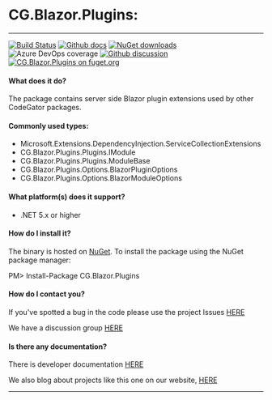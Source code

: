 # CG.Blazor.Plugins: 

---
[![Build Status](https://dev.azure.com/codegator/CG.Blazor.Plugins/_apis/build/status/CodeGator.CG.Blazor.Plugins?branchName=main)](https://dev.azure.com/codegator/CG.Blazor.Plugins/_build/latest?definitionId=67&branchName=main)
[![Github docs](https://img.shields.io/static/v1?label=Documentation&message=online&color=blue)](https://codegator.github.io/CG.Blazor.Plugins/index.html)
[![NuGet downloads](https://img.shields.io/nuget/dt/CG.Blazor.Plugins.svg?style=flat)](https://nuget.org/packages/CG.Blazor.Plugins)
![Azure DevOps coverage](https://img.shields.io/azure-devops/coverage/codegator/CG.Blazor.Plugins/67)
[![Github discussion](https://img.shields.io/badge/Discussion-online-blue)](https://github.com/CodeGator/CG.Blazor.Plugins/discussions)
[![CG.Blazor.Plugins on fuget.org](https://www.fuget.org/packages/CG.Blazor.Plugins/badge.svg)](https://www.fuget.org/packages/CG.Blazor.Plugins)

#### What does it do?
The package contains server side Blazor plugin extensions used by other CodeGator packages.

#### Commonly used types:
* Microsoft.Extensions.DependencyInjection.ServiceCollectionExtensions
* CG.Blazor.Plugins.Plugins.IModule
* CG.Blazor.Plugins.Plugins.ModuleBase
* CG.Blazor.Plugins.Options.BlazorPluginOptions
* CG.Blazor.Plugins.Options.BlazorModuleOptions

#### What platform(s) does it support?
* .NET 5.x or higher

#### How do I install it?
The binary is hosted on [NuGet](https://www.nuget.org/packages/CG.Blazor.Plugins). To install the package using the NuGet package manager:

PM> Install-Package CG.Blazor.Plugins

#### How do I contact you?
If you've spotted a bug in the code please use the project Issues [HERE](https://github.com/CodeGator/CG.Blazor.Plugins/issues)

We have a discussion group [HERE](https://github.com/CodeGator/CG.Blazor.Plugins/discussions)

#### Is there any documentation?
There is developer documentation [HERE](https://codegator.github.io/CG.Blazor.Plugins/)

We also blog about projects like this one on our website, [HERE](http://www.codegator.com)

---







